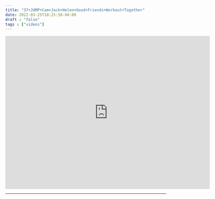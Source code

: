 ```yaml
---
title: "37+JUMP+Cam+Jack+Helen+Good+Friends+Workout+Together"
date: 2022-03-25T18:25:58-04:00
draft : "false"
tags : ["videos"]
---
```

<iframe src="https://archive.org/embed/poliwat-vj-pack-mantra-of-1000-0-7/37+JUMP+Cam+Jack+Helen+Good+Friends+Workout+Together+by+POLIW.AT+at+Paleblue.fm.mov" width="640" height="480" frameborder="0" webkitallowfullscreen="true" mozallowfullscreen="true" allowfullscreen></iframe>

<!--more-->

<!-- Insert embed code here  -->

___

